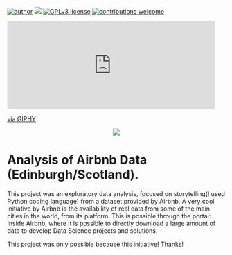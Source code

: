 [![author](https://img.shields.io/badge/author-carlosfab-red.svg)](https://www.linkedin.com/in/carlosfab) [![](https://img.shields.io/badge/python-3.7+-blue.svg)](https://www.python.org/downloads/release/python-365/) [![GPLv3 license](https://img.shields.io/badge/License-GPLv3-blue.svg)](http://perso.crans.org/besson/LICENSE.html) [![contributions welcome](https://img.shields.io/badge/contributions-welcome-brightgreen.svg?style=flat)](https://github.com/carlosfab/data_science/issues)

<iframe src="https://giphy.com/embed/lbIbhWWqdc6JOgPWrV" width="480" height="203" frameBorder="0" class="giphy-embed" allowFullScreen></iframe><p><a href="https://giphy.com/gifs/lbIbhWWqdc6JOgPWrV">via GIPHY</a></p>

<p align="center">
  <img src="https://media.giphy.com/media/lbIbhWWqdc6JOgPWrV/giphy.gif">
</p>

# Analysis of Airbnb Data (Edinburgh/Scotland).

This project was an exploratory data analysis, focused on storytelling(I used Python coding language) from a dataset provided by Airbnb.
A very cool initiative by Airbnb is the availability of real data from some of the main cities in the world, from its platform. This is possible through the portal: Inside Airbnb, where it is possible to directly download a large amount of data to develop Data Science projects and solutions.

This project was only possible because this initiative! Thanks!




